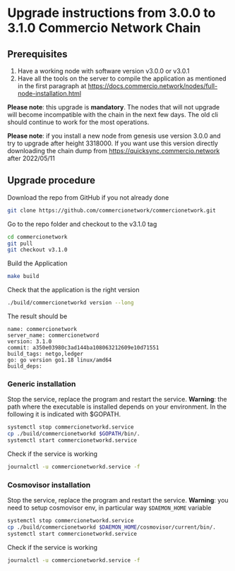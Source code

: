 # Upgrade instructions from 3.0.0 to 3.1.0 Commercio Network Chain 

## Prerequisites

1. Have a working node with software version v3.0.0 or v3.0.1
2. Have all the tools on the server to compile the application as mentioned in the first paragraph at https://docs.commercio.network/nodes/full-node-installation.html

**Please note**: this upgrade is **mandatory**. The nodes that will not upgrade will become incompatible with the chain in the next few days. The old cli should continue to work for the most operations.

**Please note**: if you install a new node from genesis use version 3.0.0 and try to upgrade after height 3318000. If you want use this version directly downloading the chain dump from https://quicksync.commercio.network after 2022/05/11

## Upgrade procedure

Download the repo from GitHub if you not already done

```bash
git clone https://github.com/commercionetwork/commercionetwork.git
```

Go to the repo folder and checkout to the v3.1.0 tag

```bash
cd commercionetwork
git pull
git checkout v3.1.0
```

Build the Application

```bash
make build
```

Check that the application is the right version

```bash
./build/commercionetworkd version --long
```

The result should be

```
name: commercionetwork
server_name: commercionetword
version: 3.1.0
commit: a350e03980c3ad144ba108063212609e10d71551
build_tags: netgo,ledger
go: go version go1.18 linux/amd64
build_deps:
```

### Generic installation


Stop the service, replace the program and restart the service. **Warning**: the path where the executable is installed depends on your environment. In the following it is indicated with $GOPATH.

```bash
systemctl stop commercionetworkd.service
cp ./build/commercionetworkd $GOPATH/bin/.
systemctl start commercionetworkd.service
```

Check if the service is working

```bash
journalctl -u commercionetworkd.service -f
```

### Cosmovisor installation

Stop the service, replace the program and restart the service. **Warning**: you need to setup cosmovisor env, in particular way `$DAEMON_HOME` variable

```bash
systemctl stop commercionetworkd.service
cp ./build/commercionetworkd $DAEMON_HOME/cosmovisor/current/bin/.
systemctl start commercionetworkd.service
```

Check if the service is working

```bash
journalctl -u commercionetworkd.service -f
```


